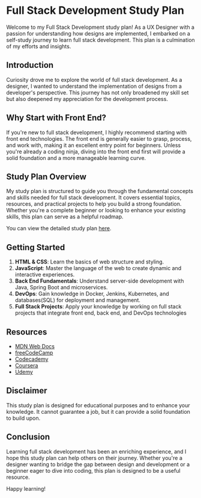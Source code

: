 # Full Stack Development Study Plan

Welcome to my Full Stack Development study plan! As a UX Designer with a passion for understanding how designs are implemented, I embarked on a self-study journey to learn full stack development. This plan is a culmination of my efforts and insights.

## Introduction

Curiosity drove me to explore the world of full stack development. As a designer, I wanted to understand the implementation of designs from a developer's perspective. This journey has not only broadened my skill set but also deepened my appreciation for the development process.

## Why Start with Front End?

If you're new to full stack development, I highly recommend starting with front end technologies. The front end is generally easier to grasp, process, and work with, making it an excellent entry point for beginners. Unless you're already a coding ninja, diving into the front end first will provide a solid foundation and a more manageable learning curve.

## Study Plan Overview

My study plan is structured to guide you through the fundamental concepts and skills needed for full stack development. It covers essential topics, resources, and practical projects to help you build a strong foundation. Whether you're a complete beginner or looking to enhance your existing skills, this plan can serve as a helpful roadmap.

You can view the detailed study plan [here](https://poojamothukuri.github.io/FullStack-StudyPlan/).

## Getting Started

1. **HTML & CSS**: Learn the basics of web structure and styling.
2. **JavaScript**: Master the language of the web to create dynamic and interactive experiences.
3. **Back End Fundamentals**: Understand server-side development with Java, Spring Boot and microservices.
4. **DevOps**: Gain knowledge in Docker, Jenkins, Kubernetes, and databases(SQL) for deployment and management.
5. **Full Stack Projects**: Apply your knowledge by working on full stack projects that integrate front end, back end, and DevOps technologies

## Resources

- [MDN Web Docs](https://developer.mozilla.org/)
- [freeCodeCamp](https://www.freecodecamp.org/)
- [Codecademy](https://www.codecademy.com/)
- [Coursera](https://www.coursera.org/)
- [Udemy](https://www.udemy.com/)

## Disclaimer

This study plan is designed for educational purposes and to enhance your knowledge. It cannot guarantee a job, but it can provide a solid foundation to build upon.

## Conclusion

Learning full stack development has been an enriching experience, and I hope this study plan can help others on their journey. Whether you're a designer wanting to bridge the gap between design and development or a beginner eager to dive into coding, this plan is designed to be a useful resource.

Happy learning!

